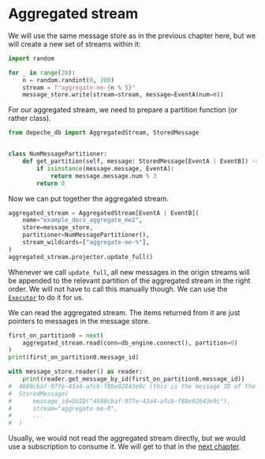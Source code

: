 
# Aggregated stream

We will use the same message store as in the previous chapter here, but we will
create a new set of streams within it:

```python
import random

for _ in range(20):
    n = random.randint(0, 200)
    stream = f"aggregate-me-{n % 5}"
    message_store.write(stream=stream, message=EventA(num=n))
```

For our aggregated stream, we need to prepare a partition function (or rather class).

```python
from depeche_db import AggregatedStream, StoredMessage


class NumMessagePartitioner:
    def get_partition(self, message: StoredMessage[EventA | EventB]) -> int:
        if isinstance(message.message, EventA):
            return message.message.num % 3
        return 0
```

Now we can put together the aggregated stream.

```python
aggregated_stream = AggregatedStream[EventA | EventB](
    name="example_docs_aggregate_me2",
    store=message_store,
    partitioner=NumMessagePartitioner(),
    stream_wildcards=["aggregate-me-%"],
)
aggregated_stream.projector.update_full()
```

Whenever we call `update_full`, all new messages in the origin streams will be
appended to the relevant partition of the aggregated stream in the right order.
We will not have to call this manually though. We can use the
[`Executor`](../../getting-started/executor.md) to do it for us.

We can read the aggregated stream. The items returned from it are just
pointers to messages in the message store.

```python
first_on_partition0 = next(
    aggregated_stream.read(conn=db_engine.connect(), partition=0)
)
print(first_on_partition0.message_id)

with message_store.reader() as reader:
    print(reader.get_message_by_id(first_on_partition0.message_id))
#  4680cbaf-977e-43a4-afcb-f88e92043e9c (this is the message ID of the first message in partition 0)
#  StoredMessage(
#      message_id=UUID("4680cbaf-977e-43a4-afcb-f88e92043e9c"),
#      stream="aggregate-me-0",
#      ...
#  )
```

Usually, we would not read the aggregated stream directly, but we would use
a subscription to consume it. We will get to that in the [next
chapter](getting-started-subscription.md).
